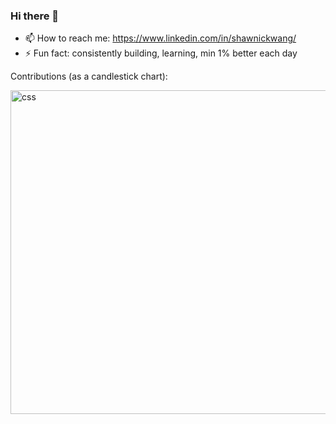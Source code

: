 ### Hi there 👋
- 📫 How to reach me: https://www.linkedin.com/in/shawnickwang/
- ⚡ Fun fact: consistently building, learning, min 1% better each day

Contributions (as a candlestick chart):

<img width="518" alt="css" src="https://github.com/user-attachments/assets/bc60ca49-05a7-43ee-9af0-0ec9b969cbd5" />

<!--
**shawnixm/shawnixm** is a ✨ _special_ ✨ repository because its `README.md` (this file) appears on your GitHub profile.

Here are some ideas to get you started:

- 🔭 I’m currently working on ...
- 🌱 I’m currently learning ...
- 👯 I’m looking to collaborate on ...
- 🤔 I’m looking for help with ...
- 💬 Ask me about ...
- 📫 How to reach me: ...
- 😄 Pronouns: ...
- ⚡ Fun fact: ...
-->
